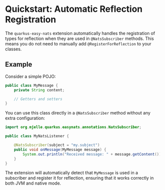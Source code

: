 # Quickstart: Automatic Reflection Registration

The `quarkus-easy-nats` extension automatically handles the registration of types for reflection when they are used in `@NatsSubscriber` methods. This means you do not need to manually add `@RegisterForReflection` to your classes.

## Example

Consider a simple POJO:

```java
public class MyMessage {
    private String content;

    // Getters and setters
}
```

You can use this class directly in a `@NatsSubscriber` method without any extra configuration:

```java
import org.mjelle.quarkus.easynats.annotations.NatsSubscriber;

public class MyNatsListener {

    @NatsSubscriber(subject = "my.subject")
    public void onMessage(MyMessage message) {
        System.out.println("Received message: " + message.getContent());
    }
}
```

The extension will automatically detect that `MyMessage` is used in a subscriber and register it for reflection, ensuring that it works correctly in both JVM and native mode.
